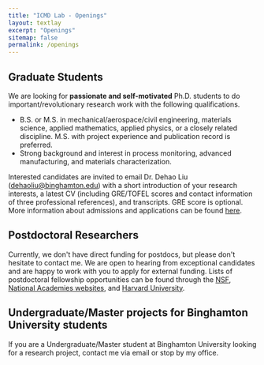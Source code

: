 ```yaml
---
title: "ICMD Lab - Openings"
layout: textlay
excerpt: "Openings"
sitemap: false
permalink: /openings
---
```

<!--
# Open positions

**Multiple Ph.D. positions with full financial support in the form of Research Assistant** are available in Integrated Computational Materials Design (ICMD) Lab in the Department of Mechanical Engineering at State University of New York (SUNY) at Binghamton, starting from Spring 2023 or Fall 2023. The position are open until filled. [See more details about the current openings and share them with interested students]({{ site.baseurl }}/downloads/ICMD_Lab_Openings.pdf)).
-->
## Graduate Students
We are looking for **passionate and self-motivated** Ph.D. students to do important/revolutionary research work with the following qualifications.
* B.S. or M.S. in mechanical/aerospace/civil engineering, materials science, applied mathematics, applied physics, or a closely related discipline. M.S. with project experience and publication record is preferred.
* Strong background and interest in process monitoring, advanced manufacturing, and materials characterization.


Interested candidates are invited to email Dr. Dehao Liu ([dehaoliu@binghamton.edu](mailto:dehaoliu@binghamton.edu)) with a short introduction of your research interests, a latest CV (including GRE/TOFEL scores and contact information of three professional references), and transcripts. GRE score is optional. More information about admissions and applications can be found [here](https://www.binghamton.edu/grad-school/admissions/apply/index.html). 

## Postdoctoral Researchers
Currently, we don't have direct funding for postdocs, but please don't hesitate to contact me. We are open to hearing from exceptional candidates and are happy to work with you to apply for external funding. Lists of postdoctoral fellowship opportunities can be found through the [NSF](https://efellows.asee.org/home), [National Academies websites](https://www.nationalacademies.org/opportunities), and [Harvard University](https://research.fas.harvard.edu/postdoc_opportunities).

## Undergraduate/Master projects for Binghamton University students
If you are a Undergraduate/Master student at Binghamton University looking for a research project, contact me via email or stop by my office.
